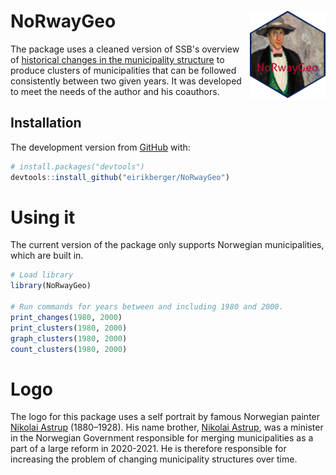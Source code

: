 # NoRwayGeo <a href="https://github.com/eirikberger/NoRwayGeo"><img src="https://raw.githubusercontent.com/eirikberger/NoRwayGeo/main/logo.png" align="right" height="140" /></a>

The package uses a cleaned version of SSB's overview of [historical changes in the municipality structure](https://www.ssb.no/metadata/alle-endringer-i-de-regionale-inndelingene/_/attachment/download/fe7adaa5-aeca-401f-95ff-688465ecf48f:0700aa845b3e92021383b96789be7237f87650ba/kommuneendringer_1838_2017.xlsx) to produce clusters of municipalities that can be followed consistently between two given years. It was developed to meet the needs of the author and his coauthors.

## Installation

The development version from [GitHub](https://github.com/) with:

``` r
# install.packages("devtools")
devtools::install_github("eirikberger/NoRwayGeo")
```

# Using it

The current version of the package only supports Norwegian municipalities, which are built in. 


``` r
# Load library
library(NoRwayGeo)

# Run commands for years between and including 1980 and 2000.
print_changes(1980, 2000)
print_clusters(1980, 2000)
graph_clusters(1980, 2000)
count_clusters(1980, 2000)
```

# Logo

The logo for this package uses a self portrait by famous Norwegian painter [Nikolai Astrup](https://en.wikipedia.org/wiki/Nikolai_Astrup) (1880–1928). His name brother, [Nikolai Astrup](https://en.wikipedia.org/wiki/Nikolai_Astrup_(politician)), was a minister in the Norwegian Government responsible for merging municipalities as a part of a large reform in 2020-2021. He is therefore responsible for increasing the problem of changing municipality structures over time.
